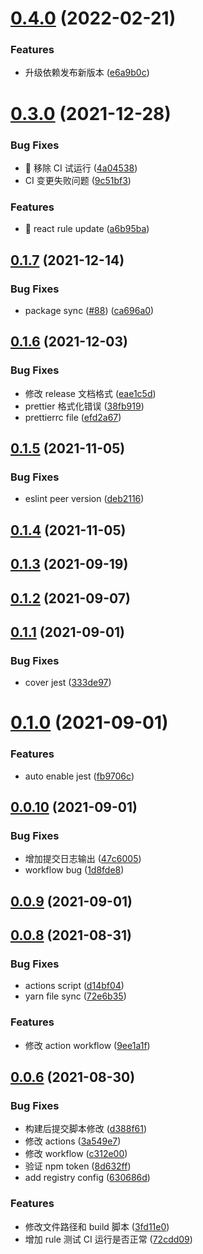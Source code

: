 # [0.4.0](https://github.com/lark-org/eslint-config-lark/compare/v0.3.0...v0.4.0) (2022-02-21)


### Features

* 升级依赖发布新版本 ([e6a9b0c](https://github.com/lark-org/eslint-config-lark/commit/e6a9b0c6903a3d0a3e4292cfa2b059d8090255cf))

# [0.3.0](https://github.com/lark-org/eslint-config-lark/compare/v0.2.0...v0.3.0) (2021-12-28)

### Bug Fixes

- 🐛 移除 CI 试运行 ([4a04538](https://github.com/lark-org/eslint-config-lark/commit/4a045388ded7eceba9eb562190253b9ab2806c00))
- CI 变更失败问题 ([9c51bf3](https://github.com/lark-org/eslint-config-lark/commit/9c51bf31c33164a845f544ac781711c90b414f4b))

### Features

- 🎸 react rule update ([a6b95ba](https://github.com/lark-org/eslint-config-lark/commit/a6b95ba161f74b029a079afda14d00cb0a6a02f3))

## [0.1.7](https://github.com/lark-org/eslint-config-lark/compare/v0.1.6...v0.1.7) (2021-12-14)

### Bug Fixes

- package sync ([#88](https://github.com/lark-org/eslint-config-lark/issues/88)) ([ca696a0](https://github.com/lark-org/eslint-config-lark/commit/ca696a08622ea75e514a6a16c82cc665d77683f6))

## [0.1.6](https://github.com/lark-org/eslint-config-lark/compare/v0.1.5...v0.1.6) (2021-12-03)

### Bug Fixes

- 修改 release 文档格式 ([eae1c5d](https://github.com/lark-org/eslint-config-lark/commit/eae1c5d95fb43e71f81f2535e97086b33b8e5365))
- prettier 格式化错误 ([38fb919](https://github.com/lark-org/eslint-config-lark/commit/38fb9198782fbe69effa535e83d8c721cd575717))
- prettierrc file ([efd2a67](https://github.com/lark-org/eslint-config-lark/commit/efd2a67801914f23fa618ab3659bce4e42dfd7b4))

## [0.1.5](https://github.com/lark-org/eslint-config-lark/compare/v0.1.4...v0.1.5) (2021-11-05)

### Bug Fixes

- eslint peer version ([deb2116](https://github.com/lark-org/eslint-config-lark/commit/deb21168029c1de8fb7a6ac97584c7ad6fdba7d3))

## [0.1.4](https://github.com/lark-org/eslint-config-lark/compare/v0.1.3...v0.1.4) (2021-11-05)

## [0.1.3](https://github.com/lark-org/eslint-config-lark/compare/v0.1.2...v0.1.3) (2021-09-19)

## [0.1.2](https://github.com/lark-org/eslint-config-lark/compare/v0.1.1...v0.1.2) (2021-09-07)

## [0.1.1](https://github.com/lark-org/eslint-config-lark/compare/v0.1.0...v0.1.1) (2021-09-01)

### Bug Fixes

- cover jest ([333de97](https://github.com/lark-org/eslint-config-lark/commit/333de972aeb81fc6758d6045aac67763a2b7d033))

# [0.1.0](https://github.com/lark-org/eslint-config-lark/compare/v0.0.10...v0.1.0) (2021-09-01)

### Features

- auto enable jest ([fb9706c](https://github.com/lark-org/eslint-config-lark/commit/fb9706c4669ee3b0d30c39c9249b86a952e65595))

## [0.0.10](https://github.com/lark-org/eslint-config-lark/compare/v0.0.9...v0.0.10) (2021-09-01)

### Bug Fixes

- 增加提交日志输出 ([47c6005](https://github.com/lark-org/eslint-config-lark/commit/47c60050d1fc628c60db90db8dfd2dcae39caac9))
- workflow bug ([1d8fde8](https://github.com/lark-org/eslint-config-lark/commit/1d8fde8936e3ce95c55779d9f903624d969b6025))

## [0.0.9](https://github.com/lark-org/eslint-config-lark/compare/v0.0.9...v0.0.10) (2021-09-01)

## [0.0.8](https://github.com/lark-org/eslint-config-lark/compare/v0.0.9...v0.0.10) (2021-08-31)

### Bug Fixes

- actions script ([d14bf04](https://github.com/lark-org/eslint-config-lark/commit/d14bf04359c42a8b8b40db5d377890a2012535c6))
- yarn file sync ([72e6b35](https://github.com/lark-org/eslint-config-lark/commit/72e6b359d348e859bce0c0e7181ce65ea0da920b))

### Features

- 修改 action workflow ([9ee1a1f](https://github.com/lark-org/eslint-config-lark/commit/9ee1a1f7d1455ae1e10498049139dce2c4f5e011))

## [0.0.6](https://github.com/lark-org/eslint-config-lark/compare/v0.0.9...v0.0.10) (2021-08-30)

### Bug Fixes

- 构建后提交脚本修改 ([d388f61](https://github.com/lark-org/eslint-config-lark/commit/d388f61fffd384f03a5508cbd326359427e92530))
- 修改 actions ([3a549e7](https://github.com/lark-org/eslint-config-lark/commit/3a549e751cad5691880fdd55ea0550b5ab28b6b4))
- 修改 workflow ([c312e00](https://github.com/lark-org/eslint-config-lark/commit/c312e00c3b0540e905de43b5063a5728cc013abf))
- 验证 npm token ([8d632ff](https://github.com/lark-org/eslint-config-lark/commit/8d632ffd514ce9700186bb96ea6a28b37c8a7efb))
- add registry config ([630686d](https://github.com/lark-org/eslint-config-lark/commit/630686d19c68528f0699905869659d0a81de07a2))

### Features

- 修改文件路径和 build 脚本 ([3fd11e0](https://github.com/lark-org/eslint-config-lark/commit/3fd11e03381208f2ff8a06e53c159b090fb3e5f6))
- 增加 rule 测试 CI 运行是否正常 ([72cdd09](https://github.com/lark-org/eslint-config-lark/commit/72cdd099b874d091bc0eb7f7df2347d5b096d908))
